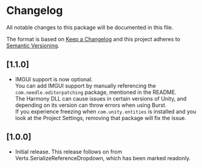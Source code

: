 # Changelog
All notable changes to this package will be documented in this file.

The format is based on [Keep a Changelog](http://keepachangelog.com/en/1.0.0/)
and this project adheres to [Semantic Versioning](http://semver.org/spec/v2.0.0.html).

## [1.1.0]
- IMGUI support is now optional.  
  You can add IMGUI support by manually referencing the `com.needle.editorpatching` package, mentioned in the README.  
  The Harmony DLL can cause issues in certain versions of Unity, and depending on its version can throw errors when using Burst.  
  If you experience freezing when `com.unity.entities` is installed and you look at the Project Settings, removing that package will fix the issue.

## [1.0.0]
- Initial release. This release follows on from Vertx.SerializeReferenceDropdown, which has been marked readonly.